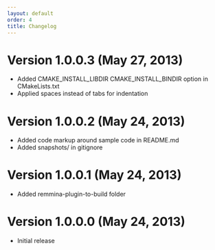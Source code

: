 ```yaml
---
layout: default
order: 4
title: Changelog
---
```

# Version 1.0.0.3 (May 27, 2013)

* Added CMAKE_INSTALL_LIBDIR CMAKE_INSTALL_BINDIR option in CMakeLists.txt
* Applied spaces instead of tabs for indentation

# Version 1.0.0.2 (May 24, 2013)

* Added code markup around sample code in README.md
* Added snapshots/ in gitignore

# Version 1.0.0.1 (May 24, 2013)

* Added remmina-plugin-to-build folder

# Version 1.0.0.0 (May 24, 2013)

* Initial release
